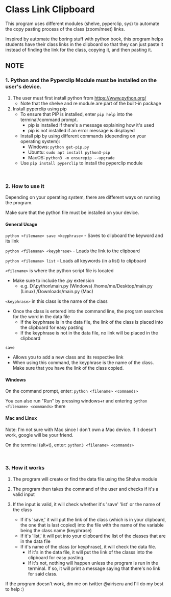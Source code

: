 # Class Link Clipboard

This program uses different modules (shelve, pyperclip, sys) to automate the copy pasting process of the class (zoom/meet) links.

Inspired by automate the boring stuff with python book, this program helps students have their class links in the clipboard so that they can just paste it instead of finding the link for the class, copying it, and then pasting it.


## NOTE

### 1. Python and the Pyperclip Module must be installed on the user's device.

1. The user must first install python from https://www.python.org/
    - Note that the shelve and re module are part of the built-in package
2. Install pyperclip using pip
    - To ensure that PIP is installed, enter `pip help` into the terminal/command prompt.
        - pip is installed if there's a message explaining how it's used
        - pip is not installed if an error message is displayed
    - Install pip by using different commands (depending on your operating system):
        - Windows: `python get-pip.py`
        - Ubuntu: `sudo apt install python3-pip`
        - MacOS: `python3 -m ensurepip --upgrade`
    - Use `pip install pyperclip` to install the pyperclip module

<br />

### 2. How to use it
Depending on your operating system, there are different ways on running the program.

Make sure that the python file must be installed on your device.

#### General Usage
`python <filename> save <keyphrase>` - Saves to clipboard the keyword and its link

`python <filename> <keyphrase>` - Loads the link to the clipboard

`python <filename> list` - Loads all keywords (in a list) to clipboard

`<filename>` is where the python script file is located
- Make sure to include the .py extension
    - e.g. D:\python\main.py (Windows)
           /home/me/Desktop/main.py (Linux)
           /Downloads/main.py (Mac)

`<keyphrase>` in this class is the name of the class
- Once the class is entered into the command line, the program searches for the word in the data file
    - If the keyphrase is in the data file, the link of the class is placed into the clipboard for easy pasting
    - If the keyphrase is not in the data file, no link will be placed in the clipboard

`save`
- Allows you to add a new class and its respective link
- When using this command, the keyphrase is the name of the class. Make sure that you have the link of the class copied.

#### Windows
On the command prompt, enter: `python <filename> <commands>`

You can also run "Run" by pressing windows+r and entering `python <filename> <commands>` there

#### Mac and Linux
Note: I'm not sure with Mac since I don't own a Mac device. If it doesn't work, google will be your friend.

On the terminal (alt+t), enter: `python3 <filename> <commands>`

<br />

### 3. How it works
1. The program will create or find the data file using the Shelve module

2. The program then takes the command of the user and checks if it's a valid input

3. If the input is valid, it will check whether it's 'save' 'list' or the name of the class
    - If it's 'save,' it will put the link of the class (which is in your clipboard, the one that is last copied) into the file with the name of the variable being the class name (keyphrase)
    - If it's 'list,' it will put into your clipboard the list of the classes that are in the data file
    - If it's name of the class (or keyphrase), it will check the data file.
        - If it's in the data file, it will put the link of the classs into the clipboard for easy pasting.
        - If it's not, nothing will happen unless the program is run in the terminal. If so, it will print a message saying that there's no link for said class.

If the program doesn't work, dm me on twitter @airiseru and I'll do my best to help :)
